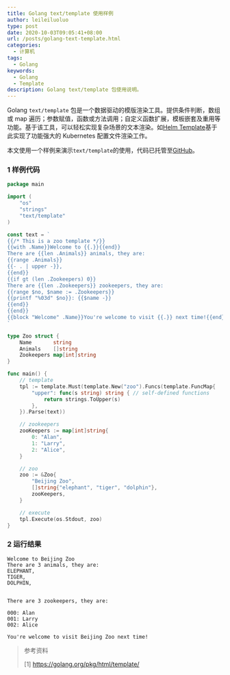 ```yaml
---
title: Golang text/template 使用样例
author: leileiluoluo
type: post
date: 2020-10-03T09:05:41+08:00
url: /posts/golang-text-template.html
categories:
  - 计算机
tags:
  - Golang
keywords:
  - Golang
  - Template
description: Golang text/template 包使用说明。
---
```


Golang `text/template` 包是一个数据驱动的模版渲染工具。提供条件判断，数组或 map 遍历；参数赋值，函数或方法调用；自定义函数扩展，模板嵌套及重用等功能。基于该工具，可以轻松实现复杂场景的文本渲染。如[Helm Template](https://helm.sh/docs/chart_template_guide/getting_started/)基于此实现了功能强大的 Kubernetes 配置文件渲染工作。

本文使用一个样例来演示`text/template`的使用，代码已托管至[GitHub](https://github.com/leileiluoluo/go-exercises/blob/master/text_template/test.go)。

### 1 样例代码

```go
package main

import (
	"os"
	"strings"
	"text/template"
)

const text = `
{{/* This is a zoo template */}}
{{with .Name}}Welcome to {{.}}{{end}}
There are {{len .Animals}} animals, they are:
{{range .Animals}}
{{- . | upper -}},
{{end}}
{{if gt (len .Zookeepers) 0}}
There are {{len .Zookeepers}} zookeepers, they are:
{{range $no, $name := .Zookeepers}}
{{printf "%03d" $no}}: {{$name -}}
{{end}}
{{end}}
{{block "Welcome" .Name}}You're welcome to visit {{.}} next time!{{end}}
`

type Zoo struct {
	Name       string
	Animals    []string
	Zookeepers map[int]string
}

func main() {
	// template
	tpl := template.Must(template.New("zoo").Funcs(template.FuncMap{
		"upper": func(s string) string { // self-defined functions
			return strings.ToUpper(s)
		},
	}).Parse(text))

	// zookeepers
	zooKeepers := map[int]string{
		0: "Alan",
		1: "Larry",
		2: "Alice",
	}

	// zoo
	zoo := &Zoo{
		"Beijing Zoo",
		[]string{"elephant", "tiger", "dolphin"},
		zooKeepers,
	}

	// execute
	tpl.Execute(os.Stdout, zoo)
}
```

### 2 运行结果

```text
Welcome to Beijing Zoo
There are 3 animals, they are:
ELEPHANT,
TIGER,
DOLPHIN,


There are 3 zookeepers, they are:

000: Alan
001: Larry
002: Alice

You're welcome to visit Beijing Zoo next time!
```

> 参考资料
>
> [1]&nbsp;<a href="https://golang.org/pkg/html/template/" target="blank">https://golang.org/pkg/html/template/</a>
